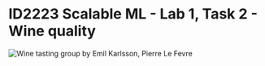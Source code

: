 # ID2223 Scalable ML - Lab 1, Task 2 - Wine quality
![Wine tasting group](assets/image.png)
by Emil Karlsson, Pierre Le Fevre
